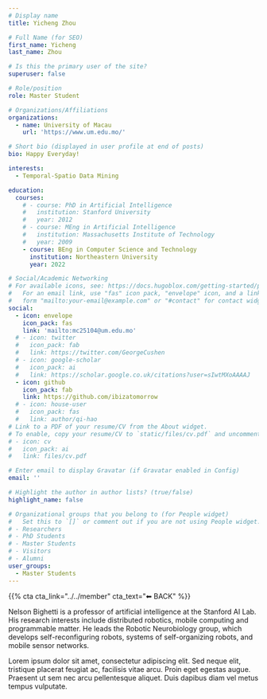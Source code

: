 ```yaml
---
# Display name
title: Yicheng Zhou

# Full Name (for SEO)
first_name: Yicheng
last_name: Zhou

# Is this the primary user of the site?
superuser: false

# Role/position
role: Master Student

# Organizations/Affiliations
organizations:
  - name: University of Macau
    url: 'https://www.um.edu.mo/'

# Short bio (displayed in user profile at end of posts)
bio: Happy Everyday!

interests:
  - Temporal-Spatio Data Mining

education:
  courses:
    # - course: PhD in Artificial Intelligence
    #   institution: Stanford University
    #   year: 2012
    # - course: MEng in Artificial Intelligence
    #   institution: Massachusetts Institute of Technology
    #   year: 2009
    - course: BEng in Computer Science and Technology
      institution: Northeastern University
      year: 2022

# Social/Academic Networking
# For available icons, see: https://docs.hugoblox.com/getting-started/page-builder/#icons
#   For an email link, use "fas" icon pack, "envelope" icon, and a link in the
#   form "mailto:your-email@example.com" or "#contact" for contact widget.
social:
  - icon: envelope
    icon_pack: fas
    link: 'mailto:mc25104@um.edu.mo'
  # - icon: twitter
  #   icon_pack: fab
  #   link: https://twitter.com/GeorgeCushen
  # - icon: google-scholar
  #   icon_pack: ai
  #   link: https://scholar.google.co.uk/citations?user=sIwtMXoAAAAJ
  - icon: github
    icon_pack: fab
    link: https://github.com/ibizatomorrow
  # - icon: house-user
  #   icon_pack: fas
  #   link: author/qi-hao
# Link to a PDF of your resume/CV from the About widget.
# To enable, copy your resume/CV to `static/files/cv.pdf` and uncomment the lines below.
# - icon: cv
#   icon_pack: ai
#   link: files/cv.pdf

# Enter email to display Gravatar (if Gravatar enabled in Config)
email: ''

# Highlight the author in author lists? (true/false)
highlight_name: false

# Organizational groups that you belong to (for People widget)
#   Set this to `[]` or comment out if you are not using People widget.
# - Researchers
# - PhD Students
# - Master Students
# - Visitors
# - Alumni
user_groups:
  - Master Students
---
```


{{% cta cta_link="../../member" cta_text="⬅ BACK" %}}

Nelson Bighetti is a professor of artificial intelligence at the Stanford AI Lab. His research interests include distributed robotics, mobile computing and programmable matter. He leads the Robotic Neurobiology group, which develops self-reconfiguring robots, systems of self-organizing robots, and mobile sensor networks.

Lorem ipsum dolor sit amet, consectetur adipiscing elit. Sed neque elit, tristique placerat feugiat ac, facilisis vitae arcu. Proin eget egestas augue. Praesent ut sem nec arcu pellentesque aliquet. Duis dapibus diam vel metus tempus vulputate.
